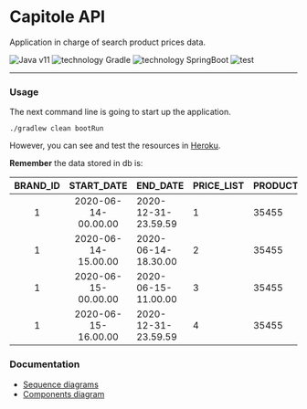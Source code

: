 # Capitole API
Application in charge of search product prices data.

![Java v11](https://img.shields.io/badge/Java-v11-orange.svg)
![technology Gradle](https://img.shields.io/badge/technology-Gradle-blue.svg)
![technology SpringBoot](https://img.shields.io/badge/technology-SpringBoot-green.svg)
![test](https://img.shields.io/badge/test-Spock-green.svg)

***
### Usage 

The next command line is going to start up the application.

```
./gradlew clean bootRun
```
However, you can see and test the resources in [Heroku](https://capitole-api.herokuapp.com/swagger-ui/index.html?configUrl=/v3/api-docs/swagger-config).

**Remember** the data stored in db is:

| BRAND_ID | START_DATE | END_DATE | PRICE_LIST | PRODUCT_ID | PRIORITY  | PRICE | CURR |
| :---: | :---: | --- | --- | --- | --- | --- | --- |
|1|2020-06-14-00.00.00| 2020-12-31-23.59.59 | 1 | 35455 | 0 | 35.50 | EUR |
|1|2020-06-14-15.00.00| 2020-06-14-18.30.00 | 2 | 35455 | 0 | 25.45 | EUR |
|1|2020-06-15-00.00.00| 2020-06-15-11.00.00 | 3 | 35455 | 0 | 30.50 | EUR |
|1|2020-06-15-16.00.00| 2020-12-31-23.59.59 | 4 | 35455 | 0 | 38.95 | EUR |


### Documentation
- [Sequence diagrams](docs/usecases/use-cases-diagrams.md)
- [Components diagram](docs/components/components-diagrams.md)